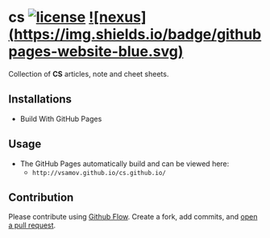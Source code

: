 # cs [![license](https://img.shields.io/github/license/mashape/apistatus.svg?maxAge=2592000)](LICENSE) [![nexus](https://img.shields.io/badge/github pages-website-blue.svg)](http://vsamov.github.io/cs.github.io/)

Collection of **CS** articles, note and cheet sheets.

## Installations

- Build With GitHub Pages

## Usage 

- The GitHub Pages automatically build and can be viewed here: 
  - `http://vsamov.github.io/cs.github.io/`

## Contribution

Please contribute using [Github Flow](https://guides.github.com/introduction/flow/). Create a fork, add commits, and [open a pull request](https://github.com/fraction/readme-boilerplate/compare/).


